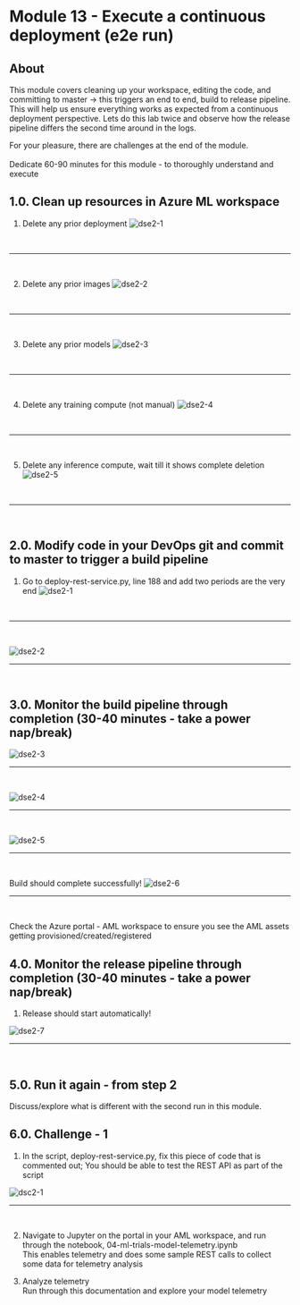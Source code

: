 # Module 13 - Execute a continuous deployment (e2e run)

## About
This module covers cleaning up your workspace, editing the code, and committing to master -> this triggers an end to end, build to release pipeline.  This will help us ensure everything works as expected from a continuous deployment perspective.  Lets do this lab twice and observe how the release pipeline differs the second time around in the logs.<br>

For your pleasure, there are challenges at the end of the module.
<br><br>Dedicate 60-90 minutes for this module - to thoroughly understand and execute

## 1.0. Clean up resources in Azure ML workspace

1) Delete any prior deployment
![dse2-1](../images/0001-cd-cleanup-01.png)
<br>
<hr>
<br>

2) Delete any prior images
![dse2-2](../images/0001-cd-cleanup-02.png)
<br>
<hr>
<br>


3) Delete any prior models
![dse2-3](../images/0001-cd-cleanup-05.png)
<br>
<hr>
<br>


4) Delete any training compute (not manual)
![dse2-4](../images/0001-cd-cleanup-03.png)
<br>
<hr>
<br>


5) Delete any inference compute, wait till it shows complete deletion
![dse2-5](../images/0001-cd-cleanup-04.png)
<br>
<hr>
<br>


## 2.0. Modify code in your DevOps git and commit to master to trigger a build pipeline

1) Go to deploy-rest-service.py, line 188 and add two periods are the very end
![dse2-1](../images/0001-cd-test-01.png)
<br>
<hr>
<br>

![dse2-2](../images/0001-cd-test-02.png)
<br>
<hr>
<br>

## 3.0. Monitor the build pipeline through completion (30-40 minutes - take a power nap/break)
![dse2-3](../images/0001-cd-test-03.png)
<br>
<hr>
<br>


![dse2-4](../images/0001-cd-test-04.png)
<br>
<hr>
<br>


![dse2-5](../images/0001-cd-test-05.png)
<br>
<hr>
<br>

Build should complete successfully!
![dse2-6](../images/0001-cd-release-01.png)
<br>
<hr>
<br>


Check the Azure portal - AML workspace to ensure you see the AML assets getting provisioned/created/registered

## 4.0. Monitor the release pipeline through completion (30-40 minutes - take a power nap/break)

1) Release should start automatically!

![dse2-7](../images/0001-cd-release-07.png)
<br>
<hr>
<br>



## 5.0. Run it again - from step 2
Discuss/explore what is different with the second run in this module.

## 6.0. Challenge - 1
1) In the script, deploy-rest-service.py, fix this piece of code that is commented out; You should be able to test the REST API as part of the script<br>

![dsc2-1](../images/0001-challenge-1.png)
<br>
<hr>
<br>

2) Navigate to Jupyter on the portal in your AML workspace, and run through the notebook, 04-ml-trials-model-telemetry.ipynb<br>
This enables telemetry and does some sample REST calls to collect some data for telemetry analysis

3) Analyze telemetry<br>
Run through this documentation and explore your model telemetry

